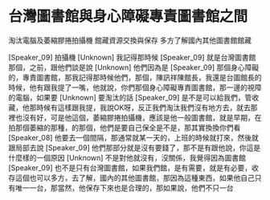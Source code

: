 # 台灣圖書館與身心障礙專責圖書館之間
淘汰電腦及萎縮膠捲拍攝機
館藏資源交換與保存
多方了解國內其他圖書館館藏

[Speaker_09] 拍攝機
[Unknown] 我記得那時候
[Speaker_09] 就是台灣圖書館那個，之前，跟他們談是說
[Unknown] 他們因為是
[Speaker_09] 那個身心障礙的，專責圖書館，那我記得那時候他們，那個，陳訊祥陳館長，我還是台圖館長的時候，他有跟我提了一嘴，他就說，你們那個身心障礙專責圖書館，那一邊的視障的電腦，如果要
[Unknown] 要淘汰的話
[Speaker_09] 是不是可以給我們，管收藏，他那時候有這樣跟我提，我說OK呀，反正我們淘汰我們沒有地方去，就去那裡也沒有好，可是他這個，萎縮膠捲拍攝機，應該是他一般圖書館，就是早期，在拍那個萎縮的那種，的那個，他們是要自己保全是不是，那其實換換你們看
[Speaker_08] 他要去一個間隔，那通常就某一天的，上班的時候就打來，然後就跟局部去說
[Speaker_09] 他們那部分就是沒有要錢了，那不是有跟他說，你這是什麼樣的一個原因
[Unknown] 不是對他就沒有，沒關係，我覺得因為圖書館
[Speaker_09] 也不是只有台灣圖書館，如果我們館，是有需要，就是有必要，收存這個也可以多方，去了解，國內的其他圖書館，那因為這種東西，如果他自己只有唯一一台，那當然，他保存下來也是合理的，那如果說，他們不只一台